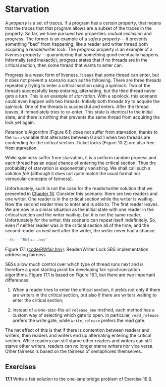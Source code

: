 
# Starvation 

A *property* is a set of traces. If a program has a certain property,
that means that the traces that that program allows are a subset of the
traces in the property. So far, we have pursued two properties: *mutual
exclusion* and *progress*. The former is an example of a *safety
property*---it prevents something "bad" from happening, like a reader
and writer thread both acquiring a reader/writer lock. The *progress*
property is an example of a *liveness property*---guaranteeing that
something good eventually happens. Informally (and inexactly), progress
states that if no threads are in the critical section, then some thread
that wants to enter can.

Progress is a weak form of liveness. It says that *some* thread can
enter, but it does not prevent a scenario such as the following. There
are three threads repeatedly trying to enter a critical section using a
spinlock. Two of the threads successfully keep entering, alternating,
but the third thread never gets a turn. This is an example of
*starvation*. With a spinlock, this scenario could even happen with two
threads. Initially both threads try to acquire the spinlock. One of the
threads is successful and enters. After the thread leaves, it
immediately tries to re-enter. This state is identical to the initial
state, and there is nothing that prevents the same thread from acquiring
the lock yet again.

Peterson's Algorithm (Figure 6.1) does not suffer from starvation,
thanks to the `turn` variable that alternates between 0 and 1 when two
threads are contending for the critical section. Ticket locks
(Figure 10.2) are also free from starvation.

While spinlocks suffer from starvation, it is a uniform random process
and each thread has an equal chance of entering the critical section.
Thus the probability of starvation is exponentially vanishing. We shall
call such a solution *fair* (although it does not quite match the usual
formal nor vernacular concepts of fairness).

Unfortunately, such is not the case for the reader/writer solution that
we presented in [Chapter 16](sbs.md). Consider this scenario: there are two
readers and one writer. One reader is in the critical section while the
writer is waiting. Now the second reader tries to enter and is able to.
The first reader leaves. We are now in a similar situation as the
initial state with one reader in the critical section and the writer
waiting, but it is not the same reader. Unfortunately for the writer,
this scenario can repeat itself indefinitely. So, even if neither reader
was in the critical section all of the time, and the second reader
arrived well after the writer, the writer never had a chance.

```python title="RWfair.hny"
--8<-- "RWfair.hny"
```

<figcaption>Figure 17.1 (<a href=https://harmony.cs.cornell.edu/code/RWfair.hny>code/RWfair.hny</a>): 
Reader/Writer Lock SBS implementation addressing fairness
</figcaption>

SBSs allow much control over which type of thread runs next and is
therefore a good starting point for developing fair synchronization
algorithms. Figure 17.1 is based on Figure 16.1, but there
are two important differences:

1.  When a reader tries to enter the critical section, it yields not
    only if there are writers in the critical section, but also if there
    are writers waiting to enter the critical section;

2.  Instead of a one-size-fits-all `release_one` method, each method has
    a custom way of selecting which gate to open. In particular,
    `read_release` prefers the write gate, while `write_release` prefers
    the read gate.

The net effect of this is that if there is contention between readers
and writers, then readers and writers end up alternating entering the
critical section. While readers can still starve other readers and
writers can still starve other writers, readers can no longer starve
writers nor vice versa. Other fairness is based on the fairness of
semaphores themselves.

## Exercises 


**17.1** Write a fair solution to the one-lane bridge problem of Exercise 16.9.

